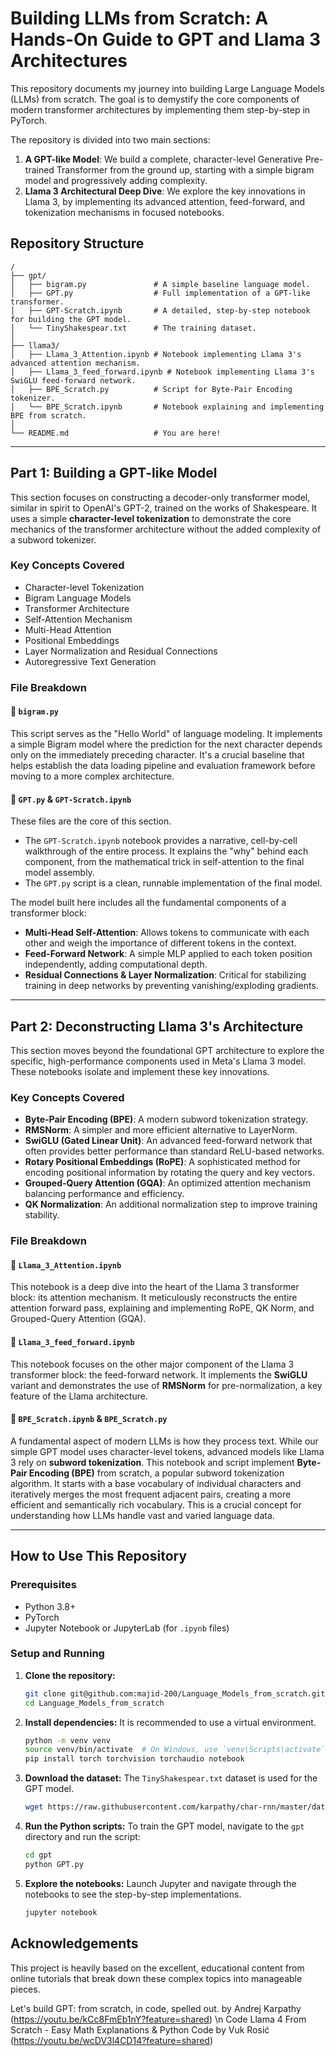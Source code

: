 # Building LLMs from Scratch: A Hands-On Guide to GPT and Llama 3 Architectures

This repository documents my journey into building Large Language Models (LLMs) from scratch. The goal is to demystify the core components of modern transformer architectures by implementing them step-by-step in PyTorch.

The repository is divided into two main sections:
1.  **A GPT-like Model**: We build a complete, character-level Generative Pre-trained Transformer from the ground up, starting with a simple bigram model and progressively adding complexity.
2.  **Llama 3 Architectural Deep Dive**: We explore the key innovations in Llama 3, by implementing its advanced attention, feed-forward, and tokenization mechanisms in focused notebooks.

## Repository Structure

```
/
├── gpt/
│   ├── bigram.py               # A simple baseline language model.
│   ├── GPT.py                  # Full implementation of a GPT-like transformer.
│   ├── GPT-Scratch.ipynb       # A detailed, step-by-step notebook for building the GPT model.
│   └── TinyShakespear.txt      # The training dataset.
│
├── llama3/
│   ├── Llama_3_Attention.ipynb # Notebook implementing Llama 3's advanced attention mechanism.
│   ├── Llama_3_feed_forward.ipynb # Notebook implementing Llama 3's SwiGLU feed-forward network.
│   ├── BPE_Scratch.py          # Script for Byte-Pair Encoding tokenizer.
│   └── BPE_Scratch.ipynb       # Notebook explaining and implementing BPE from scratch.
│
└── README.md                   # You are here!
```

---

## Part 1: Building a GPT-like Model

This section focuses on constructing a decoder-only transformer model, similar in spirit to OpenAI's GPT-2, trained on the works of Shakespeare. It uses a simple **character-level tokenization** to demonstrate the core mechanics of the transformer architecture without the added complexity of a subword tokenizer.

### Key Concepts Covered
-   Character-level Tokenization
-   Bigram Language Models
-   Transformer Architecture
-   Self-Attention Mechanism
-   Multi-Head Attention
-   Positional Embeddings
-   Layer Normalization and Residual Connections
-   Autoregressive Text Generation

### File Breakdown

#### 📜 `bigram.py`
This script serves as the "Hello World" of language modeling. It implements a simple Bigram model where the prediction for the next character depends only on the immediately preceding character. It's a crucial baseline that helps establish the data loading pipeline and evaluation framework before moving to a more complex architecture.

#### 🤖 `GPT.py` & `GPT-Scratch.ipynb`
These files are the core of this section.
-   The `GPT-Scratch.ipynb` notebook provides a narrative, cell-by-cell walkthrough of the entire process. It explains the "why" behind each component, from the mathematical trick in self-attention to the final model assembly.
-   The `GPT.py` script is a clean, runnable implementation of the final model.

The model built here includes all the fundamental components of a transformer block:
-   **Multi-Head Self-Attention**: Allows tokens to communicate with each other and weigh the importance of different tokens in the context.
-   **Feed-Forward Network**: A simple MLP applied to each token position independently, adding computational depth.
-   **Residual Connections & Layer Normalization**: Critical for stabilizing training in deep networks by preventing vanishing/exploding gradients.

---

## Part 2: Deconstructing Llama 3's Architecture

This section moves beyond the foundational GPT architecture to explore the specific, high-performance components used in Meta's Llama 3 model. These notebooks isolate and implement these key innovations.

### Key Concepts Covered
-   **Byte-Pair Encoding (BPE)**: A modern subword tokenization strategy.
-   **RMSNorm**: A simpler and more efficient alternative to LayerNorm.
-   **SwiGLU (Gated Linear Unit)**: An advanced feed-forward network that often provides better performance than standard ReLU-based networks.
-   **Rotary Positional Embeddings (RoPE)**: A sophisticated method for encoding positional information by rotating the query and key vectors.
-   **Grouped-Query Attention (GQA)**: An optimized attention mechanism balancing performance and efficiency.
-   **QK Normalization**: An additional normalization step to improve training stability.

### File Breakdown

#### 🧠 `Llama_3_Attention.ipynb`
This notebook is a deep dive into the heart of the Llama 3 transformer block: its attention mechanism. It meticulously reconstructs the entire attention forward pass, explaining and implementing RoPE, QK Norm, and Grouped-Query Attention (GQA).

#### 🚀 `Llama_3_feed_forward.ipynb`
This notebook focuses on the other major component of the Llama 3 transformer block: the feed-forward network. It implements the **SwiGLU** variant and demonstrates the use of **RMSNorm** for pre-normalization, a key feature of the Llama architecture.

#### 🧩 `BPE_Scratch.ipynb` & `BPE_Scratch.py`
A fundamental aspect of modern LLMs is how they process text. While our simple GPT model uses character-level tokens, advanced models like Llama 3 rely on **subword tokenization**. This notebook and script implement **Byte-Pair Encoding (BPE)** from scratch, a popular subword tokenization algorithm. It starts with a base vocabulary of individual characters and iteratively merges the most frequent adjacent pairs, creating a more efficient and semantically rich vocabulary. This is a crucial concept for understanding how LLMs handle vast and varied language data.

---

## How to Use This Repository

### Prerequisites
-   Python 3.8+
-   PyTorch
-   Jupyter Notebook or JupyterLab (for `.ipynb` files)

### Setup and Running
1.  **Clone the repository:**
    ```bash
    git clone git@github.com:majid-200/Language_Models_from_scratch.git
    cd Language_Models_from_scratch
    ```

2.  **Install dependencies:**
    It is recommended to use a virtual environment.
    ```bash
    python -m venv venv
    source venv/bin/activate  # On Windows, use `venv\Scripts\activate`
    pip install torch torchvision torchaudio notebook
    ```

3.  **Download the dataset:**
    The `TinyShakespear.txt` dataset is used for the GPT model.
    ```bash
    wget https://raw.githubusercontent.com/karpathy/char-rnn/master/data/tinyshakespeare/input.txt -O gpt/TinyShakespear.txt
    ```

4.  **Run the Python scripts:**
    To train the GPT model, navigate to the `gpt` directory and run the script:
    ```bash
    cd gpt
    python GPT.py
    ```

5.  **Explore the notebooks:**
    Launch Jupyter and navigate through the notebooks to see the step-by-step implementations.
    ```bash
    jupyter notebook
    ```

## Acknowledgements
This project is heavily based on the excellent, educational content from online tutorials that break down these complex topics into manageable pieces.

Let's build GPT: from scratch, in code, spelled out. by Andrej Karpathy (https://youtu.be/kCc8FmEb1nY?feature=shared) \n
Code Llama 4 From Scratch - Easy Math Explanations & Python Code by Vuk Rosić (https://youtu.be/wcDV3l4CD14?feature=shared)

